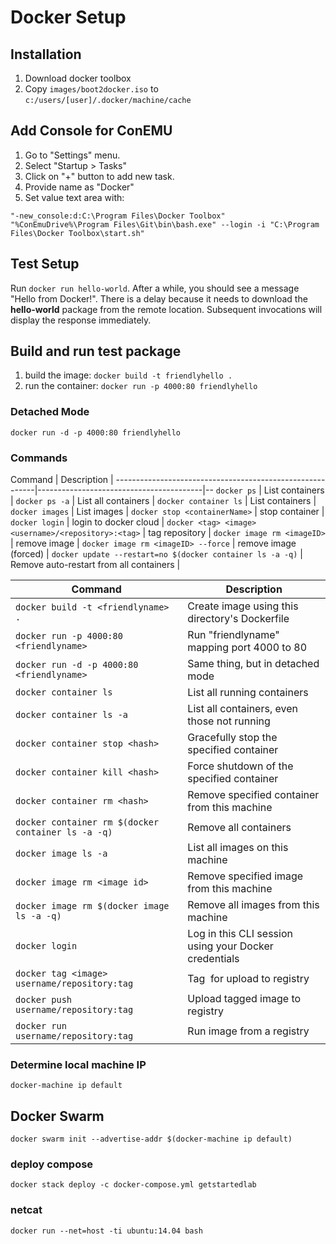 # Docker Setup
## Installation
1. Download docker toolbox
2. Copy `images/boot2docker.iso` to `c:/users/[user]/.docker/machine/cache`

## Add Console for ConEMU
1. Go to "Settings" menu.
2. Select "Startup > Tasks"
3. Click on "+" button to add new task.
4. Provide name as "Docker"
5. Set value text area with:

```
"-new_console:d:C:\Program Files\Docker Toolbox" "%ConEmuDrive%\Program Files\Git\bin\bash.exe" --login -i "C:\Program Files\Docker Toolbox\start.sh"
```

## Test Setup
Run `docker run hello-world`.  After a while, you should see a message "Hello from Docker!".  There is a delay because it needs to download the **hello-world** package from the remote location.  Subsequent invocations will display the response immediately.

## Build and run test package
1. build the image: `docker build -t friendlyhello .`
2. run the container: `docker run -p 4000:80 friendlyhello`

### Detached Mode
`docker run -d -p 4000:80 friendlyhello`

### Commands
Command                                                   | Description                             |
----------------------------------------------------------|-----------------------------------------|--
`docker ps`                                               | List containers                         |
`docker ps -a`                                            | List all containers                     |
`docker container ls`                                     | List containers                         |
`docker images`                                           | List images                             |
`docker stop <containerName>`                             | stop container                          |
`docker login`                                            | login to docker cloud                   |
`docker <tag> <image> <username>/<repository>:<tag>`      | tag repository                          |
`docker image rm <imageID>`                               | remove image                            |
`docker image rm <imageID> --force`                       | remove image (forced)                   |
`docker update --restart=no $(docker container ls -a -q)` | Remove auto-restart from all containers |

Command                                            | Description                                           |
---------------------------------------------------|-------------------------------------------------------|
`docker build -t <friendlyname> .`                 | Create image using this directory's Dockerfile        |
`docker run -p 4000:80 <friendlyname>`             | Run "friendlyname" mapping port 4000 to 80            |
`docker run -d -p 4000:80 <friendlyname>`          | Same thing, but in detached mode                      |
`docker container ls`                              | List all running containers                           |
`docker container ls -a`                           | List all containers, even those not running           |
`docker container stop <hash>`                     | Gracefully stop the specified container               |
`docker container kill <hash>`                     | Force shutdown of the specified container             |
`docker container rm <hash>`                       | Remove specified container from this machine          |
`docker container rm $(docker container ls -a -q)` | Remove all containers                                 |
`docker image ls -a`                               | List all images on this machine                       |
`docker image rm <image id>`                       | Remove specified image from this machine              |
`docker image rm $(docker image ls -a -q)`         | Remove all images from this machine                   |
`docker login`                                     | Log in this CLI session using your Docker credentials |
`docker tag <image> username/repository:tag`       | Tag <image> for upload to registry                    |
`docker push username/repository:tag`              | Upload tagged image to registry                       |
`docker run username/repository:tag`               | Run image from a registry                             |

### Determine local machine IP
`docker-machine ip default`

## Docker Swarm
`docker swarm init --advertise-addr $(docker-machine ip default)`

### deploy compose
`docker stack deploy -c docker-compose.yml getstartedlab`

### netcat
`docker run --net=host -ti ubuntu:14.04 bash`
